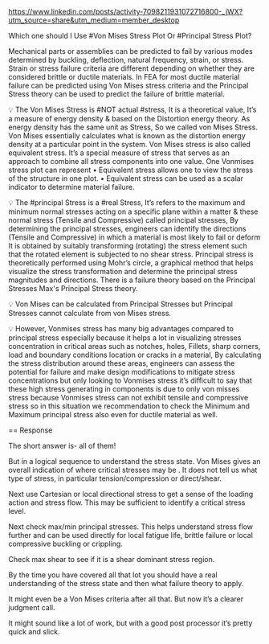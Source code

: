 https://www.linkedin.com/posts/activity-7098211931072716800-_jWX?utm_source=share&utm_medium=member_desktop

Which one should I Use #Von Mises Stress Plot Or #Principal Stress Plot?

Mechanical parts or assemblies can be predicted to fail by various modes determined by buckling, deflection, natural frequency, strain, or stress.  Strain or stress failure criteria are different depending on whether they are considered brittle or ductile materials.  In FEA for most ductile material failure can be predicted using Von Mises stress criteria and the Principal Stress theory can be used to predict the failure of brittle material.

💡 The Von Mises Stress is #NOT actual #stress, It is a theoretical value, It’s a measure of energy density & based on the Distortion energy theory. As energy density has the same unit as Stress, So we called von Mises Stress. Von Mises essentially calculates what is known as the distortion energy density at a particular point in the system. Von Mises stress is also called equivalent stress. It’s a special measure of stress that serves as an approach to combine all stress components into one value. One Vonmises stress plot can represent
• Equivalent stress allows one to view the stress of the structure in one plot.
• Equivalent stress can be used as a scalar indicator to determine material failure.

💡 The #principal Stress is a #real Stress, It’s refers to the maximum and minimum normal stresses acting on a specific plane within a matter & these normal stress (Tensile and Compressive) called principal stresses, By determining the principal stresses, engineers can identify the directions (Tensile and Compressive) in which a material is most likely to fail or deform It is obtained by suitably transforming (rotating) the stress element such that the rotated element is subjected to no shear stress. Principal stress is theoretically performed using Mohr’s circle, a graphical method that helps visualize the stress transformation and determine the principal stress magnitudes and directions. There is a failure theory based on the Principal Stresses Max's Principal Stress theory.

💡 Von Mises can be calculated from Principal Stresses but Principal Stresses cannot calculate from von Mises stress.

💡 However, Vonmises stress has many big advantages compared to principal stress especially because it helps a lot in visualizing stresses concentration in critical areas such as notches, holes, Fillets, sharp corners, load and boundary conditions location or cracks in a material, By calculating the stress distribution around these areas, engineers can assess the potential for failure and make design modifications to mitigate stress concentrations but only looking to Vonmises stress it’s difficult to say that these high stress generating in components is due to only von misses stress because Vonmises stress can not exhibit tensile and compressive stress so in this situation we recommendation to check the Minimum and Maximum principal stress also even for ductile material as well.

== Response

The short answer is- all of them!

But in a logical sequence to understand the stress state.
Von Mises gives an overall indication of where critical stresses may be . It does not tell us what type of stress, in particular tension/compression or direct/shear.

Next use Cartesian or local directional stress to get a sense of the loading action and stress flow. This may be sufficient to identify a critical stress level.

Next check max/min principal stresses. This helps understand stress flow further and can be used directly for local fatigue life, brittle failure or local compressive buckling or crippling.

Check max shear to see if it is a shear dominant stress region.

By the time you have covered all that lot you should have a real understanding of the stress state and then what failure theory to apply.

It might even be a Von Mises criteria after all that. But now it’s a clearer judgment call.

It might sound like a lot of work, but with a good post processor it’s pretty quick and slick.

